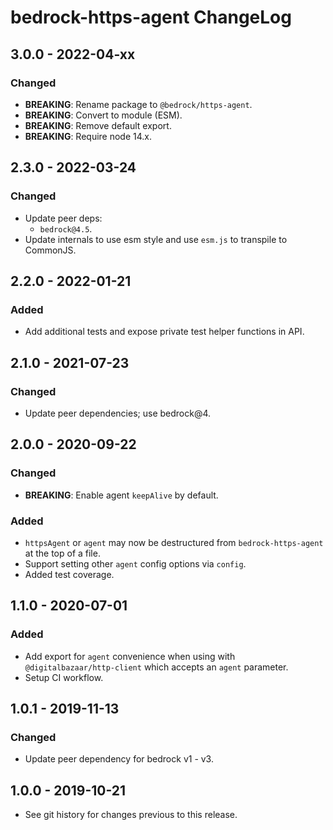 # bedrock-https-agent ChangeLog

## 3.0.0 - 2022-04-xx

### Changed
- **BREAKING**: Rename package to `@bedrock/https-agent`.
- **BREAKING**: Convert to module (ESM).
- **BREAKING**: Remove default export.
- **BREAKING**: Require node 14.x.

## 2.3.0 - 2022-03-24

### Changed
- Update peer deps:
  - `bedrock@4.5`.
- Update internals to use esm style and use `esm.js` to
  transpile to CommonJS.

## 2.2.0 - 2022-01-21

### Added
- Add additional tests and expose private test helper functions in API.

## 2.1.0 - 2021-07-23

### Changed
- Update peer dependencies; use bedrock@4.

## 2.0.0 - 2020-09-22

### Changed
- **BREAKING**: Enable agent `keepAlive` by default.

### Added
- `httpsAgent` or `agent` may now be destructured from `bedrock-https-agent`
  at the top of a file.
- Support setting other `agent` config options via `config`.
- Added test coverage.

## 1.1.0 - 2020-07-01

### Added
- Add export for `agent` convenience when using with
  `@digitalbazaar/http-client` which accepts an `agent` parameter.
- Setup CI workflow.

## 1.0.1 - 2019-11-13

### Changed
- Update peer dependency for bedrock v1 - v3.

## 1.0.0 - 2019-10-21

- See git history for changes previous to this release.
